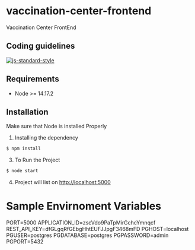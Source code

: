 # vaccination-center-frontend
Vaccination Center FrontEnd

## Coding guidelines

[![js-standard-style](https://cdn.rawgit.com/feross/standard/master/badge.svg)](http://standardjs.com)

## Requirements

  - Node >= 14.17.2

## Installation

Make sure that Node is installed Properly
1. Installing the dependency
```sh
$ npm install
```
3. To Run the Project
```sh
$ node start
```
4. Project will list on [http://localhost:5000](http://localhost:5000/)


# Sample Envirnoment Variables

PORT=5000
APPLICATION_ID=zscVdo9PaTpMirGchcYmnqcf
REST_API_KEY=dfGLgqRfGEbgHhtEUFJJpgF3468mFD
PGHOST=localhost
PGUSER=postgres
PGDATABASE=postgres
PGPASSWORD=admin
PGPORT=5432
